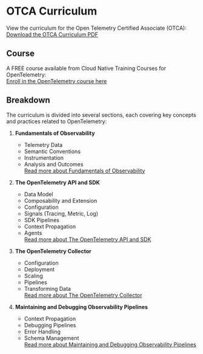 # OTCA Curriculum

View the curriculum for the Open Telemetry Certified Associate (OTCA):  
[Download the OTCA Curriculum PDF](https://github.com/cncf/curriculum/blob/master/OTCA_Curriculum.pdf)

## Course

A FREE course available from Cloud Native Training Courses for OpenTelemetry:  
[Enroll in the OpenTelemetry course here](https://www.cncf.io/training/courses/?_sft_lf-project=opentelemetry)

## Breakdown

The curriculum is divided into several sections, each covering key concepts and
 practices related to OpenTelemetry:

1. **Fundamentals of Observability**  
    - Telemetry Data  
    - Semantic Conventions  
    - Instrumentation  
    - Analysis and Outcomes  
    [Read more about Fundamentals of Observability](fundamentals.md)

2. **The OpenTelemetry API and SDK**  
    - Data Model  
    - Composability and Extension  
    - Configuration  
    - Signals (Tracing, Metric, Log)  
    - SDK Pipelines  
    - Context Propagation  
    - Agents  
    [Read more about The OpenTelemetry API and SDK](otel-api-sdk.md)

3. **The OpenTelemetry Collector**  
    - Configuration  
    - Deployment  
    - Scaling  
    - Pipelines  
    - Transforming Data  
    [Read more about The OpenTelemetry Collector](otel-collector.md)

4. **Maintaining and Debugging Observability Pipelines**  
    - Context Propagation  
    - Debugging Pipelines  
    - Error Handling  
    - Schema Management  
    [Read more about Maintaining and Debugging Observability Pipelines](pipeline.md)
